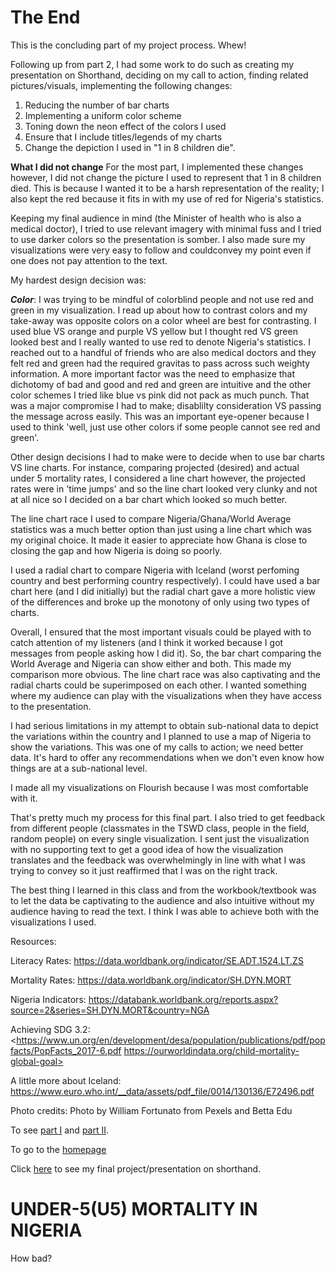 # The End
This is the concluding part of my project process. Whew!

Following up from part 2, I had some work to do such as creating my presentation on Shorthand, deciding on my call to action, finding related pictures/visuals, implementing the following changes:
1. Reducing the number of bar charts
2. Implementing a uniform color scheme
3. Toning down the neon effect of the colors I used
4. Ensure that I include titles/legends of my charts
5. Change the depiction I used in "1 in 8 children die".


**What I did not change**
For the most part, I implemented these changes however, I did not change the picture I used to represent that 1 in 8 children died. This is because I wanted it to be a harsh representation of the reality; I also kept the red because it fits in with my use of red for Nigeria's statistics.

Keeping my final audience in mind (the Minister of health who is also a medical doctor), I tried to use relevant imagery with minimal fuss and I tried to use darker colors so the presentation is somber. I also made sure my visualizations were very easy to follow and couldconvey my point even if one does not pay attention to the text.

My hardest design decision was:

***Color***: I was trying to be mindful of colorblind people and not use red and green in my visualization. I read up about how to contrast colors and my take-away was opposite colors on a color wheel are best for contrasting. I used blue VS orange and purple VS yellow but I thought red VS green looked best and I really wanted to use red to denote Nigeria's statistics. I reached out to a handful of friends who are also medical doctors and they felt red and green had the required gravitas to pass across such weighty information. A more important factor was the need to emphasize that dichotomy of bad and good and red and green are intuitive and the other color schemes I tried like blue vs pink did not pack as much punch. That was a major compromise I had to make; disablilty consideration VS passing the message across easily. This was an important eye-opener because I used to think 'well, just use other colors if some people cannot see red and green'.

Other design decisions I had to make were to decide when to use bar charts VS line charts. For instance, comparing projected (desired) and actual under 5 mortality rates, I considered a line chart however, the projected rates were in 'time jumps' and so the line chart looked very clunky and not at all nice so I decided on a bar chart which looked so much better.

The line chart race I used to compare Nigeria/Ghana/World Average statistics was a much better option than just using a line chart which was my original choice. It made it easier to appreciate how Ghana is close to closing the gap and how Nigeria is doing so poorly.

I used a radial chart to compare Nigeria with Iceland (worst perfoming country and best performing country respectively). I could have used a bar chart here (and I did initially) but the radial chart gave a more holistic view of the differences and broke up the monotony of only using two types of charts.

Overall, I ensured that the most important visuals could be played with to catch attention of my listeners (and I think it worked because I got messages from people asking how I did it). So, the bar chart comparing the World Average and Nigeria can show either and both. This made my comparison more obvious. The line chart race was also captivating and the radial charts could be superimposed on each other. I wanted something where my audience can play with the visualizations when they have access to the presentation. 

I had serious limitations in my attempt to obtain sub-national data to depict the variations within the country and I planned to use a map of Nigeria to show the variations. This was one of my calls to action; we need better data. It's hard to offer any recommendations when we don't even know how things are at a sub-national level.

I made all my visualizations on Flourish because I was most comfortable with it. 

That's pretty much my process for this final part. I also tried to get feedback from different people (classmates in the TSWD class, people in the field, random people) on every single visualization. I sent just the visualization with no supporting text to get a good idea of how the visualization translates and the feedback was overwhelmingly in line with what I was trying to convey so it just reaffirmed that I was on the right track. 

The best thing I learned in this class and from the workbook/textbook was to let the data be captivating to the audience and also intuitive without my audience having to read the text. I think I was able to achieve both with the visualizations I used. 

Resources:

Literacy Rates: <https://data.worldbank.org/indicator/SE.ADT.1524.LT.ZS>

Mortality Rates: <https://data.worldbank.org/indicator/SH.DYN.MORT> 

Nigeria Indicators: <https://databank.worldbank.org/reports.aspx?source=2&series=SH.DYN.MORT&country=NGA>

Achieving SDG 3.2: <https://www.un.org/en/development/desa/population/publications/pdf/popfacts/PopFacts_2017-6.pdf https://ourworldindata.org/child-mortality-global-goal>

A little more about Iceland: <https://www.euro.who.int/__data/assets/pdf_file/0014/130136/E72496.pdf>

Photo credits: Photo by William Fortunato from Pexels and Betta Edu





To see [part I](https://ekenedili.github.io/dataviz-practice/finalproject1) and [part II](https://ekenedili.github.io/dataviz-practice/finalproject2).

To go to the [homepage](https://ekenedili.github.io/dataviz-practice/)

Click [here](https://carnegiemellon.shorthandstories.com/under-5-u5--mortality-in-nigeria/index.html) to see my final project/presentation on shorthand. 


<script src="https://embed.shorthand.com/embed_10.js"></script>
<div data-shorthand-embed="carnegiemellon.shorthandstories.com/under-5-u5--mortality-in-nigeria/"><h1>UNDER-5(U5) MORTALITY IN NIGERIA</h1><p>How bad?</p></div>
